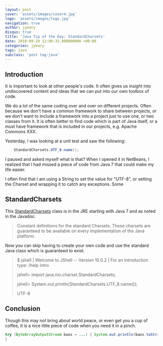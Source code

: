 ```yaml
---
layout: post
cover: 'assets/images/cover4.jpg'
logo: 'assets/images/logo.jpg'
navigation: true
author: jyeary
disqus: true
title: 'Java Tip of the Day: StandardCharsets'
date: 2018-09-20 12:00:33.000000000 +00:00
categories: jyeary
tags: java
subclass: 'post tag-java'
---
```

## Introduction

It is important to look at other people's code. It often gives us
insight into undiscovered content and ideas that we can put into our own
toolbox of code.

We do a lot of the same coding over and over on different projects.
Often because we don't have a common framework to share between
projects, or we don't want to include a framework into a project just to
use one, or two classes from it. It is often better to find code which
is part of Java itself, or a must have framework that is included in our
projects, e.g. Apache Commons XXX.

Yesterday, I was looking at a unit test and saw the following:

```java
    StandardCharsets.UTF_8.name();
```
I paused and asked myself what is that? When I opened it in NetBeans, I
realized that I had missed a piece of code from Java 7 that could make
my life easier.

I often find that I am using a String to set the value for "UTF-8", or
setting the Charset and wrapping it to catch any exceptions. Some

## StandardCharsets

This
[StandardCharsets](https://docs.oracle.com/javase/10/docs/api/java/nio/charset/StandardCharsets.html)
class is in the JRE starting with Java 7 and as noted in the Javadoc:

> Constant definitions for the standard Charsets. These charsets are
> guaranteed to be available on every implementation of the Java
> platform.

Now you can skip having to create your own code and use the standard
Java class which is guaranteed to exist.

> $ jshell | Welcome to JShell -- Version 10.0.2 | For an introduction
> type: /help intro
> 
> jshell\> import java.nio.charset.StandardCharsets;
> 
> jshell\> System.out.println(StandardCharsets.UTF\_8.name());
> 
> UTF-8

## Conclusion

Though this may not bring about world peace, or even get you a cup of
coffee, it is a nice little piece of code when you need it in a pinch.

```java 
try (ByteArrayOutputStream baos = ...) { System.out.println(baos.toString(StandardCharsets.UTF_8.name()));
}
```